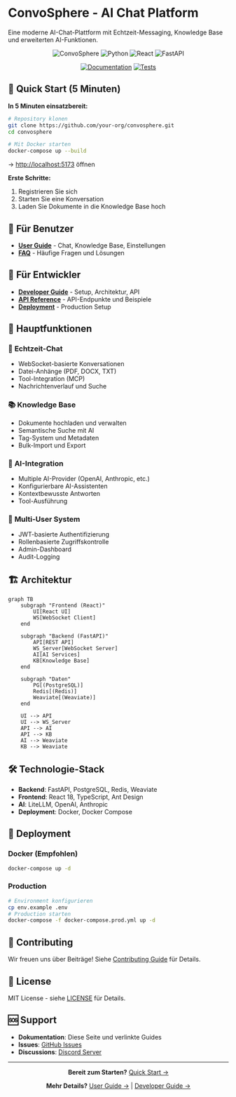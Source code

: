 # ConvoSphere - AI Chat Platform

Eine moderne AI-Chat-Plattform mit Echtzeit-Messaging, Knowledge Base und erweiterten AI-Funktionen.

<div align="center">

![ConvoSphere](https://img.shields.io/badge/ConvoSphere-v1.0.0-blue)
![Python](https://img.shields.io/badge/Python-3.11+-green)
![React](https://img.shields.io/badge/React-18+-blue)
![FastAPI](https://img.shields.io/badge/FastAPI-0.104+-green)

[![Documentation](https://img.shields.io/badge/Documentation-MkDocs-blue)](https://your-org.github.io/convosphere/)
[![Tests](https://img.shields.io/badge/Tests-Passing-green)](https://github.com/your-org/convosphere/actions)

</div>

## 🚀 Quick Start (5 Minuten)

**In 5 Minuten einsatzbereit:**

```bash
# Repository klonen
git clone https://github.com/your-org/convosphere.git
cd convosphere

# Mit Docker starten
docker-compose up --build
```

→ [http://localhost:5173](http://localhost:5173) öffnen

**Erste Schritte:**
1. Registrieren Sie sich
2. Starten Sie eine Konversation
3. Laden Sie Dokumente in die Knowledge Base hoch

## 📖 Für Benutzer

- **[User Guide](user-guide.md)** - Chat, Knowledge Base, Einstellungen
- **[FAQ](faq.md)** - Häufige Fragen und Lösungen

## 🔧 Für Entwickler

- **[Developer Guide](developer-guide.md)** - Setup, Architektur, API
- **[API Reference](api-reference.md)** - API-Endpunkte und Beispiele
- **[Deployment](deployment.md)** - Production Setup

## 🎯 Hauptfunktionen

### 💬 **Echtzeit-Chat**
- WebSocket-basierte Konversationen
- Datei-Anhänge (PDF, DOCX, TXT)
- Tool-Integration (MCP)
- Nachrichtenverlauf und Suche

### 📚 **Knowledge Base**
- Dokumente hochladen und verwalten
- Semantische Suche mit AI
- Tag-System und Metadaten
- Bulk-Import und Export

### 🤖 **AI-Integration**
- Multiple AI-Provider (OpenAI, Anthropic, etc.)
- Konfigurierbare AI-Assistenten
- Kontextbewusste Antworten
- Tool-Ausführung

### 👥 **Multi-User System**
- JWT-basierte Authentifizierung
- Rollenbasierte Zugriffskontrolle
- Admin-Dashboard
- Audit-Logging

## 🏗️ Architektur

```mermaid
graph TB
    subgraph "Frontend (React)"
        UI[React UI]
        WS[WebSocket Client]
    end
    
    subgraph "Backend (FastAPI)"
        API[REST API]
        WS_Server[WebSocket Server]
        AI[AI Services]
        KB[Knowledge Base]
    end
    
    subgraph "Daten"
        PG[(PostgreSQL)]
        Redis[(Redis)]
        Weaviate[(Weaviate)]
    end
    
    UI --> API
    UI --> WS_Server
    API --> AI
    API --> KB
    AI --> Weaviate
    KB --> Weaviate
```

## 🛠️ Technologie-Stack

- **Backend**: FastAPI, PostgreSQL, Redis, Weaviate
- **Frontend**: React 18, TypeScript, Ant Design
- **AI**: LiteLLM, OpenAI, Anthropic
- **Deployment**: Docker, Docker Compose

## 🚀 Deployment

### Docker (Empfohlen)
```bash
docker-compose up -d
```

### Production
```bash
# Environment konfigurieren
cp env.example .env
# Production starten
docker-compose -f docker-compose.prod.yml up -d
```

## 🤝 Contributing

Wir freuen uns über Beiträge! Siehe [Contributing Guide](project/contributing.md) für Details.

## 📄 License

MIT License - siehe [LICENSE](../../LICENSE) für Details.

## 🆘 Support

- **Dokumentation**: Diese Seite und verlinkte Guides
- **Issues**: [GitHub Issues](https://github.com/your-org/convosphere/issues)
- **Discussions**: [Discord Server](https://discord.gg/your-server)

---

<div align="center">

**Bereit zum Starten?** [Quick Start →](quick-start.md)

**Mehr Details?** [User Guide →](user-guide.md) | [Developer Guide →](developer-guide.md)

</div>